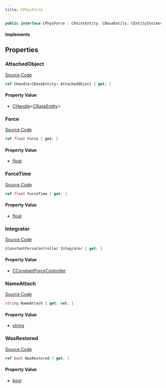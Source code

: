 ```yaml
---
title: CPhysForce
---
```


```csharp
public interface CPhysForce : CPointEntity, CBaseEntity, CEntityInstance, ISchemaClass<CEntityInstance>, ISchemaClass<CBaseEntity>, ISchemaClass<CPointEntity>, ISchemaClass<CPhysForce>, ISchemaField, ISchemaClass, INativeHandle
```

#### Implements

## Properties

### AttachedObject

[Source Code](https://github.com/swiftly-solution/swiftlys2/blob/beta/managed/src/SwiftlyS2.Generated/Schemas/Interfaces/CPhysForce.cs#L22)

```csharp
ref CHandle<CBaseEntity> AttachedObject { get; }
```

#### Property Value

- [CHandle](/docs/api/shared/natives/chandle-1)<[CBaseEntity](/docs/api/shared/schemadefinitions/cbaseentity)>

### Force

[Source Code](https://github.com/swiftly-solution/swiftlys2/blob/beta/managed/src/SwiftlyS2.Generated/Schemas/Interfaces/CPhysForce.cs#L18)

```csharp
ref float Force { get; }
```

#### Property Value

- [float](https://learn.microsoft.com/dotnet/api/system.single)

### ForceTime

[Source Code](https://github.com/swiftly-solution/swiftlys2/blob/beta/managed/src/SwiftlyS2.Generated/Schemas/Interfaces/CPhysForce.cs#L20)

```csharp
ref float ForceTime { get; }
```

#### Property Value

- [float](https://learn.microsoft.com/dotnet/api/system.single)

### Integrator

[Source Code](https://github.com/swiftly-solution/swiftlys2/blob/beta/managed/src/SwiftlyS2.Generated/Schemas/Interfaces/CPhysForce.cs#L26)

```csharp
CConstantForceController Integrator { get; }
```

#### Property Value

- [CConstantForceController](/docs/api/shared/schemadefinitions/cconstantforcecontroller)

### NameAttach

[Source Code](https://github.com/swiftly-solution/swiftlys2/blob/beta/managed/src/SwiftlyS2.Generated/Schemas/Interfaces/CPhysForce.cs#L16)

```csharp
string NameAttach { get; set; }
```

#### Property Value

- [string](https://learn.microsoft.com/dotnet/api/system.string)

### WasRestored

[Source Code](https://github.com/swiftly-solution/swiftlys2/blob/beta/managed/src/SwiftlyS2.Generated/Schemas/Interfaces/CPhysForce.cs#L24)

```csharp
ref bool WasRestored { get; }
```

#### Property Value

- [bool](https://learn.microsoft.com/dotnet/api/system.boolean)

